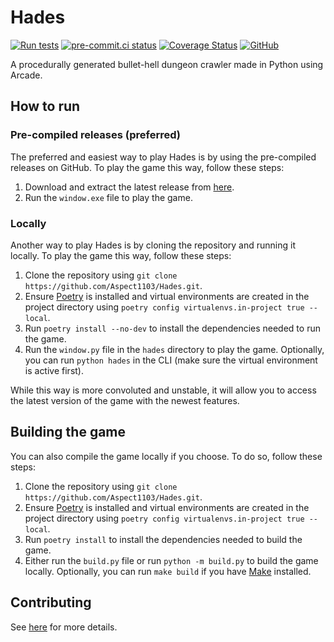 # Hades

[![Run tests](https://github.com/Aspect1103/Hades/actions/workflows/test.yaml/badge.svg)](https://github.com/Aspect1103/Hades/actions/workflows/test.yaml)
[![pre-commit.ci status](https://results.pre-commit.ci/badge/github/Aspect1103/Hades/main.svg)](https://results.pre-commit.ci/latest/github/Aspect1103/Hades/main)
[![Coverage Status](https://coveralls.io/repos/github/Aspect1103/Hades/badge.svg?branch=main)](https://coveralls.io/github/Aspect1103/Hades?branch=main)
[![GitHub](https://img.shields.io/github/license/Aspect1103/Hades)](LICENSE)

A procedurally generated bullet-hell dungeon crawler made in Python using
Arcade.

## How to run

### Pre-compiled releases (preferred)

The preferred and easiest way to play Hades is by using the pre-compiled
releases on GitHub. To play the game this way, follow these steps:

1. Download and extract the latest release from [here](https://github.com/Aspect1103/Hades/releases).
2. Run the `window.exe` file to play the game.

### Locally

Another way to play Hades is by cloning the repository and running it locally.
To play the game this way, follow these steps:

1. Clone the repository using `git clone
   https://github.com/Aspect1103/Hades.git`.
2. Ensure [Poetry](https://python-poetry.org/) is installed and virtual
   environments are created in the project directory using `poetry config
   virtualenvs.in-project true --local`.
3. Run `poetry install --no-dev` to install the dependencies needed to run the
   game.
4. Run the `window.py` file in the `hades` directory to play the game.
   Optionally, you can run `python hades` in the CLI (make sure the virtual
   environment is active first).

While this way is more convoluted and unstable, it will allow you to access the
latest version of the game with the newest features.

## Building the game

You can also compile the game locally if you choose. To do so, follow these
steps:

1. Clone the repository using `git clone
   https://github.com/Aspect1103/Hades.git`.
2. Ensure [Poetry](https://python-poetry.org/) is installed and virtual
   environments are created in the project directory using `poetry config
   virtualenvs.in-project true --local`.
3. Run `poetry install` to install the dependencies needed to build the game.
4. Either run the `build.py` file or run `python -m build.py` to build the game
   locally. Optionally, you can run `make build` if you have [Make](https://www.gnu.org/software/make/manual/make.html)
   installed.

## Contributing

See [here](.github/CONTRIBUTING.md) for more details.
